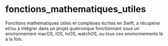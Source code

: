 # fonctions_mathematiques_utiles
Fonctions mathématiques utiles et compléxes écrites en Swift, a récupérer et/ou à intégrer dans un projet quelconque fonctionnant sous un environnement macOS, iOS, tvOS, watchOS, ou tous ces environnements là à la fois.
